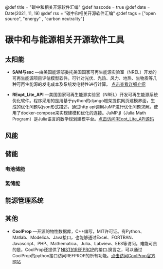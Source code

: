@def title = "碳中和相关开源软件汇编"
@def hascode = true
@def date = Date(2021, 11, 19)
@def rss = "碳中和相关开源软件汇编"
@def tags = ["open source", "energy" , "carbon neutrality"]

# 碳中和与能源相关开源软件工具

## 太阳能

- **SAM与ssc** —由美国能源部委托美国国家可再生能源实验室（NREL）开发的可再生能源项目评估模型软件。可针对光伏、光热、风力、地热、生物质等几种可再生能源的发电成本及系统发电特性进行计算。 [点击查看详细介绍](sam-ssc) 

- **REopt\_Lite\_API** —美国国家可再生能源实验室（NREL）开发可再生能源系统优化软件。程序采用的是用基于python的django框架提供网页建模界面，生成的优化问题以json形式描述，通过http api调用JuMP进行优化问题求解。使用了docker-compose来实现建模和优化的连接。JuMP.jl（Julia Math Program）是Julia语言的数学规划建模平台。[点击访问REopt\_Lite\_API源码](https://github.com/NREL/REopt_Lite_API)

## 风能

## 储能

### 电池储能

### 氢储能

## 能源管理系统

## 其他

- **CoolProp** —开源的物性数据库，C++编写，MIT许可证。有Python、Matlab、Modelica、Java接口，也能够通过Excel、FORTRAN、Javascript、PHP、Mathematica、Julia、Labview、EES等访问。难能可贵的是，CoolProp还提供了[NIST的REFPROP](https://www.nist.gov/srd/refprop)的接口.换言之，可以通过CoolProp的python接口访问REFPROP的所有功能。[点击访问CoolProp官方网站](http://coolprop.org/)